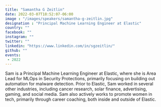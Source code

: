 ```yaml
---
title: "Samantha G Zeitlin"
date: 2022-03-07T18:52:07-06:00
image : "/images/speakers/samantha-g-zeitlin.jpg"
designation : "Principal Machine Learning Engineer at Elastic"
country: ""
facebook: ""
instagram: ""
twitter: ""
linkedin: "https://www.linkedin.com/in/sgzeitlin/"
github: ""
events:
 - 2022
---
```


Sam is a Principal Machine Learning Engineer at Elastic, where she is Area Lead for MLOps in Security Protections, primarily focusing on building out automation for malware detection. Prior to Elastic, Sam worked in several other industries, including cancer research, solar finance, advertising, gaming, and social media. Sam also actively works to promote women in tech, primarily through career coaching, both inside and outside of Elastic.